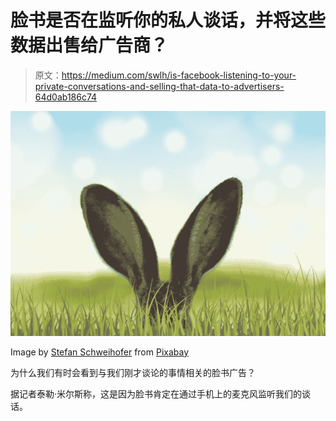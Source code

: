 # 脸书是否在监听你的私人谈话，并将这些数据出售给广告商？

> 原文：<https://medium.com/swlh/is-facebook-listening-to-your-private-conversations-and-selling-that-data-to-advertisers-64d0ab186c74>

![](img/18afb2c0959846a16d821dbf232aaba2.png)

Image by [Stefan Schweihofer](https://pixabay.com/users/stux-12364/?utm_source=link-attribution&utm_medium=referral&utm_campaign=image&utm_content=3249879) from [Pixabay](https://pixabay.com/?utm_source=link-attribution&utm_medium=referral&utm_campaign=image&utm_content=3249879)

为什么我们有时会看到与我们刚才谈论的事情相关的脸书广告？

据记者泰勒·米尔斯称，这是因为脸书肯定在通过手机上的麦克风监听我们的谈话。